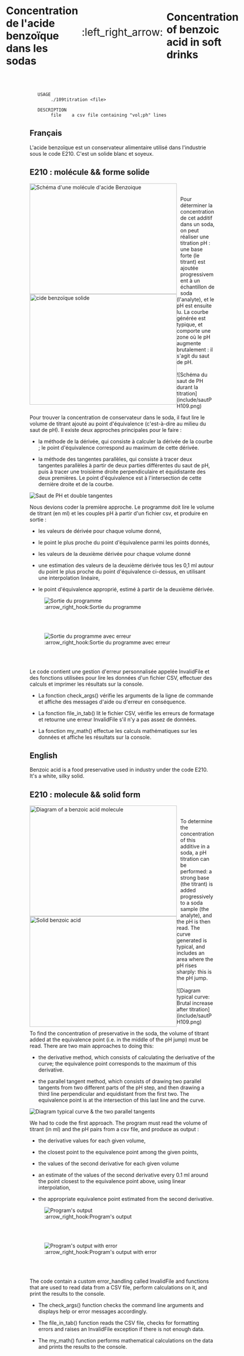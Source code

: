 <div style="display: flex; align-items: center; justify-content: center;">
  <h1 style="font-size: 2em; font-weight: bold;">Concentration de l'acide benzoïque dans les sodas</h1>
  <span style="font-size: 2em; margin: 0 10px;">:left_right_arrow:</span>
  <h1 style="font-size: 2em; font-weight: bold;">Concentration of benzoic acid in soft drinks</h1>
</div>
<br>
<br>

```
   USAGE                                                                                                                                                                                 
        ./109titration <file>                                                                                                                                                                 
                                                                                                                                                                                              
   DESCRIPTION                                                                                                                                                                           
        file    a csv file containing "vol;ph" lines 
```

## Français

L'acide benzoïque est un conservateur alimentaire utilisé dans l'industrie sous le code E210. C'est un solide blanc et soyeux. 

<h2>E210 : molécule && forme solide</h2>
<span style="float: left; margin-right: 10px;">
  <img src="include/schemaE210.jpg" alt="Schéma d'une molécule d'acide Benzoique" width="400" height="300">
</span>
<span style="float: left;">
  <img src="include/acidebenzoiquesolide.png" alt="cide benzoïque solide" width="400" height="300">
</span>
<br>
<br>
Pour déterminer la concentration de cet additif dans un soda, on peut réaliser une titration pH : une base forte (le titrant) est ajoutée progressivement à un échantillon de soda (l'analyte), et le pH est ensuite lu. La courbe générée est typique, et comporte une zone où le pH augmente brutalement : il s'agit du saut de pH.
<br>
<br>
![Schéma du saut de PH durant la titration](include/sautPH109.png)

Pour trouver la concentration de conservateur dans le soda, il faut lire le volume de titrant ajouté au point d'équivalence (c'est-à-dire au milieu du saut de pH). Il existe deux approches principales pour le faire :

   - la méthode de la dérivée, qui consiste à calculer la dérivée de la courbe ; le point d'équivalence correspond au maximum de cette dérivée.

   - la méthode des tangentes parallèles, qui consiste à tracer deux tangentes parallèles à partir de deux parties différentes du saut de pH, puis à tracer une troisième droite perpendiculaire et équidistante des deux premières. Le point d'équivalence est à l'intersection de cette dernière droite et de la courbe.

![Saut de PH et double tangentes](include/sauhPH&tengentes.png)

Nous devions coder la première approche. Le programme doit lire le volume de titrant (en ml) et les couples pH à partir d'un fichier csv, et produire en sortie :

   - les valeurs de dérivée pour chaque volume donné,

   - le point le plus proche du point d'équivalence parmi les points donnés,

   - les valeurs de la deuxième dérivée pour chaque volume donné

   - une estimation des valeurs de la deuxième dérivée tous les 0,1 ml autour du point le plus proche du point d'équivalence ci-dessus, en utilisant une interpolation linéaire,

   - le point d'équivalence approprié, estimé à partir de la deuxième dérivée.

<figure>
  <img src="include/imagesortiprog109.png" alt="Sortie du programme">
  <figcaption>:arrow_right_hook:Sortie du programme</figcaption>
</figure>
<br>
<br>
<figure>
  <img src="include/image2sortiprog.png" alt="Sortie du programme avec erreur">
  <figcaption>:arrow_right_hook:Sortie du programme avec erreur</figcaption>
</figure>
<br>
<br>

Le code contient une gestion d'erreur personnalisée appelée InvalidFile et des fonctions utilisées pour lire les données d'un fichier CSV, effectuer des calculs et imprimer les résultats sur la console.  

   - La fonction check_args() vérifie les arguments de la ligne de commande et affiche des messages d'aide ou d'erreur en conséquence.

   - La fonction file_in_tab() lit le fichier CSV, vérifie les erreurs de formatage et retourne une erreur InvalidFile s'il n'y a pas assez de données. 

   - La fonction my_math() effectue les calculs mathématiques sur les données et affiche les résultats sur la console.


## English

Benzoic acid is a food preservative used in industry under the code E210. It's a white, silky solid. 

<h2>E210 : molecule && solid form</h2>
<span style="float: left; margin-right: 10px;">
  <img src="include/schemaE210.jpg" alt="Diagram of a benzoic acid molecule" width="400" height="300">
</span>
<span style="float: left;">
  <img src="include/acidebenzoiquesolide.png" alt="Solid benzoic acid" width="400" height="300">
</span>
<br>
<br>
To determine the concentration of this additive in a soda, a pH titration can be performed: a strong base (the titrant) is added progressively to a soda sample (the analyte), and the pH is then read. The curve generated is typical, and includes an area where the pH rises sharply: this is the pH jump.
<br>
<br>
![Diagram typical curve: Brutal increase after titration](include/sautPH109.png)

To find the concentration of preservative in the soda, the volume of titrant added at the equivalence point (i.e. in the middle of the pH jump) must be read. There are two main approaches to doing this:

   - the derivative method, which consists of calculating the derivative of the curve; the equivalence point corresponds to the maximum of this derivative.

   - the parallel tangent method, which consists of drawing two parallel tangents from two different parts of the pH step, and then drawing a third line perpendicular and equidistant from the first two. The equivalence point is at the intersection of this last line and the curve.

![Diagram typical curve & the two parallel tangents](include/sautPH&tengentes.png)

We had to code the first approach. The program must read the volume of titrant (in ml) and the pH pairs from a csv file, and produce as output :

   - the derivative values for each given volume,

   - the closest point to the equivalence point among the given points,

   - the values of the second derivative for each given volume

   - an estimate of the values of the second derivative every 0.1 ml around the point closest to the equivalence point above, using linear interpolation,

   - the appropriate equivalence point estimated from the second derivative.

<figure>
  <img src="include/imagesortiprog109.png" alt="Program's output">
  <figcaption>:arrow_right_hook:Program's output</figcaption>
</figure>
<br>
<br>
<figure>
  <img src="include/image2sortiprog.png" alt="Program's output with error">
  <figcaption>:arrow_right_hook:Program's output with error</figcaption>
</figure>
<br>
<br>

The code contain a custom error_handling called InvalidFile and functions that are used to read data from a CSV file, perform calculations on it, and print the results to the console.  

   - The check_args() function checks the command line arguments and displays help or error messages accordingly.

   - The file_in_tab() function reads the CSV file, checks for formatting errors and raises an InvalidFile exception if there is not enough data. 

   - The my_math() function performs mathematical calculations on the data and prints the results to the console.
